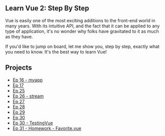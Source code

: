 ## Learn Vue 2: Step By Step

Vue is easily one of the most exciting additions to the front-end world in many years. With its intuitive API, and the fact that it can be applied to any type of application, it's no wonder why folks have gravitated to it as much as they have.

If you'd like to jump on board, let me show you, step by step, exactly what you need to know. It's the best way to learn Vue!

## Projects

- [Ep 16 - myapp](https://github.com/yxj0312/my-app)
- [Ep 17](https://github.com/yxj0312/my-app)
- [Ep 25](https://github.com/yxj0312/my-app)
- [Ep 26 - stream](https://github.com/yxj0312/stream)
- [Ep 27](https://github.com/yxj0312/stream) 
- [Ep 28](https://github.com/yxj0312/stream) 
- [Ep 29](https://github.com/yxj0312/stream) 
- [Ep 30](https://github.com/yxj0312/stream)
- [Ep 30 -  TestingVue](https://github.com/yxj0312/TestingVue/commit/15274c6d3f370720c115c07f32acd888e4523614)
- [Ep 31 - Homework - Favorite.vue](https://github.com/yxj0312/Homework/blob/master/resources/assets/js/components/Favorite.vue) 


